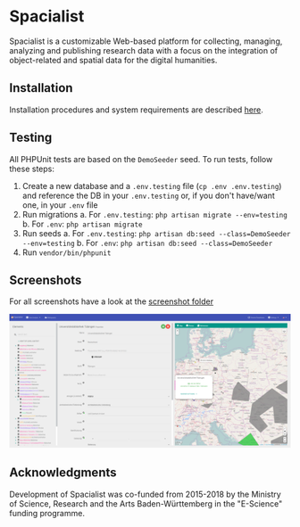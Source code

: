 # Spacialist

Spacialist is a customizable Web-based platform for collecting, managing, analyzing and publishing research data with a focus on the integration of object-related and spatial data for the digital humanities.

## Installation
Installation procedures and system requirements are described [here](INSTALL.md).

## Testing
All PHPUnit tests are based on the `DemoSeeder` seed. To run tests, follow these steps:

1. Create a new database and a `.env.testing` file (`cp .env .env.testing`) and reference the DB in your `.env.testing` or, if you don't have/want one, in your `.env` file
2. Run migrations
  a. For `.env.testing`: `php artisan migrate --env=testing`
  b. For `.env`: `php artisan migrate`
3. Run seeds
  a. For `.env.testing`: `php artisan db:seed --class=DemoSeeder --env=testing`
  b. For `.env`: `php artisan db:seed --class=DemoSeeder`
4. Run `vendor/bin/phpunit`

## Screenshots
For all screenshots have a look at the [screenshot folder][scr_folder]

![scr_start]

## Acknowledgments
Development of Spacialist was co-funded from 2015-2018 by the Ministry of Science, Research and the Arts Baden-Württemberg in the "E-Science" funding programme.

[scr_start]: screenshots/selected_element.png "Spacialist Main Screen"
[scr_folder]: screenshots/
